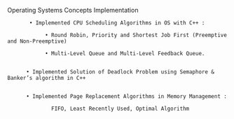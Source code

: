 Operating Systems Concepts Implementation 


           • Implemented CPU Scheduling Algorithms in OS with C++ : 
           
                • Round Robin, Priority and Shortest Job First (Preemptive and Non-Preemptive)
                
                • Multi-Level Queue and Multi-Level Feedback Queue.

                
          • Implemented Solution of Deadlock Problem using Semaphore & Banker’s algorithm in C++ 

          
          • Implemented Page Replacement Algorithms in Memory Management :
          
                  FIFO, Least Recently Used, Optimal Algorithm
